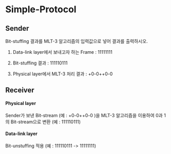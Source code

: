 # Simple-Protocol 

## Sender 

Bit-stuffing 결과를 MLT-3 알고리즘의 입력값으로 넣어 결과를 출력하시오.

1) Data-link layer에서 보내고자 하는 Frame : 11111111

2) Bit-stuffing 결과 : 111110111

3) Physical layer에서 MLT-3 처리 결과 : +0-0++0-0

## Receiver 

#### Physical layer

Sender가 보낸 Bit-stream (예 : +0-0++0-0 )을 MLT-3 알고리즘을 이용하여 0과 1의 Bit-stream으로 변환 (예 : 111110111)

#### Data-link layer

Bit-unstuffing 적용 (예 : 111110111 -> 11111111)
